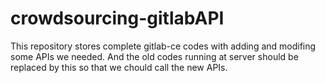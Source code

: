 # crowdsourcing-gitlabAPI
This repository stores complete gitlab-ce codes with adding and modifing some APIs we needed. And the old codes running at server should be replaced by this so that we chould call the new APIs.
